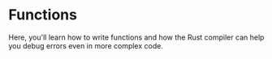 # Functions

Here, you'll learn how to write functions and how the Rust compiler can help you debug errors even
in more complex code.
